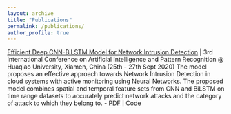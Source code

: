 ```yaml
---
layout: archive
title: "Publications"
permalink: /publications/
author_profile: true
---
```


[Efficient Deep CNN-BiLSTM Model for Network Intrusion Detection](https://dl.acm.org/doi/10.1145/3430199.3430224) | 3rd International Conference on Artificial Intelligence and Pattern Recognition @ Huaqiao University, Xiamen, China (25th - 27th Sept 2020)
The model proposes an effective approach towards Network Intrusion Detection in cloud systems with active monitoring using Neural Networks. The proposed model combines spatial and temporal feature sets from CNN and BiLSTM on time range datasets to accurately predict network attacks and the category of attack to which they belong to. - [PDF](https://jaysinha.me/files/aipr_20_ids_paper_pre_print.pdf) | [Code](https://git.jaysinha.me/jaysinha/Efficient-CNN-BiLSTM-for-Network-IDS)
